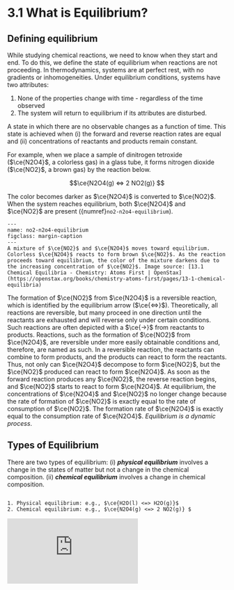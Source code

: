 # 3.1 What is Equilibrium?

## Defining equilibrium

While studying chemical reactions, we need to know when they start and end. To do this, we define the state of equilibrium when reactions are not proceeding. In thermodynamics, systems are at perfect rest, with no gradients or inhomogeneities. Under equilibrium conditions, systems have two attributes:

1. None of the properties change with time - regardless of the time observed
2. The system will return to equilibrium if its attributes are disturbed.

A state in which there are no observable changes as a function of time. This state is achieved when (i) the forward and reverse reaction rates are equal and (ii) concentrations of reactants and products remain constant. 

For example, when we place a sample of dinitrogen tetroxide ($\ce{N2O4}$, a colorless gas) in a glass tube, it forms nitrogen dioxide ($\ce{NO2}$, a brown gas) by the reaction below.

$$\ce{N2O4(g) <=> 2 NO2(g)} $$

The color becomes darker as $\ce{N2O4}$ is converted to $\ce{NO2}$. When the system reaches equilibrium, both $\ce{N2O4}$ and $\ce{NO2}$ are present ({numref}`no2-n2o4-equilibrium`).

```{figure} https://openstax.org/apps/archive/20221219.191545/resources/d63c07cd562fcba3db7c7fa0350c78923c28e3bd
---
name: no2-n2o4-equilibrium
figclass: margin-caption
---
A mixture of $\ce{NO2}$ and $\ce{N2O4}$ moves toward equilibrium. Colorless $\ce{N2O4}$ reacts to form brown $\ce{NO2}$. As the reaction proceeds toward equilibrium, the color of the mixture darkens due to the increasing concentration of $\ce{NO2}$. Image source: [13.1 Chemical Equilibria - Chemistry: Atoms First | OpenStax](https://openstax.org/books/chemistry-atoms-first/pages/13-1-chemical-equilibria)
```

The formation of $\ce{NO2}$ from $\ce{N2O4}$ is a reversible reaction, which is identified by the equilibrium arrow ($\ce{<=>}$). Theoretically, all reactions are reversible, but many proceed in one direction until the reactants are exhausted and will reverse only under certain conditions. Such reactions are often depicted with a $\ce{->}$ from reactants to products. Reactions, such as the formation of $\ce{NO2}$ from $\ce{N2O4}$, are reversible under more easily obtainable conditions and, therefore, are named as such. In a reversible reaction, the reactants can combine to form products, and the products can react to form the reactants. Thus, not only can $\ce{N2O4}$ decompose to form $\ce{NO2}$, but the $\ce{NO2}$ produced can react to form $\ce{N2O4}$. As soon as the forward reaction produces any $\ce{NO2}$, the reverse reaction begins, and $\ce{NO2}$ starts to react to form $\ce{N2O4}$. At equilibrium, the concentrations of $\ce{N2O4}$ and $\ce{NO2}$ no longer change because the rate of formation of $\ce{NO2}$ is exactly equal to the rate of consumption of $\ce{NO2}$. The formation rate of $\ce{N2O4}$ is exactly equal to the consumption rate of $\ce{N2O4}$. _Equilibrium is a dynamic process_.

## Types of Equilibrium

There are two types of equilibrium: (i) ***physical equilibrium*** involves a change in the states of matter but not a change in the chemical composition. (ii) ***chemical equilibrium*** involves a change in chemical composition.

```{dropdown} Example: Types of equilibrium

1. Physical equilibrium: e.g., $\ce{H2O(l) <=> H2O(g)}$
2. Chemical equilibrium: e.g., $\ce{N2O4(g) <=> 2 NO2(g)} $
```


<div class="container">
<iframe src="https://www.youtube.com/embed/dUMmoPdwBy4" 
frameborder="0" allowfullscreen class="video"></iframe>
</div>

